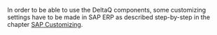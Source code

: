 In order to be able to use the DeltaQ components, some customizing settings have to be made in SAP ERP as described step-by-step in the chapter [SAP Customizing](../sap-customizing).
